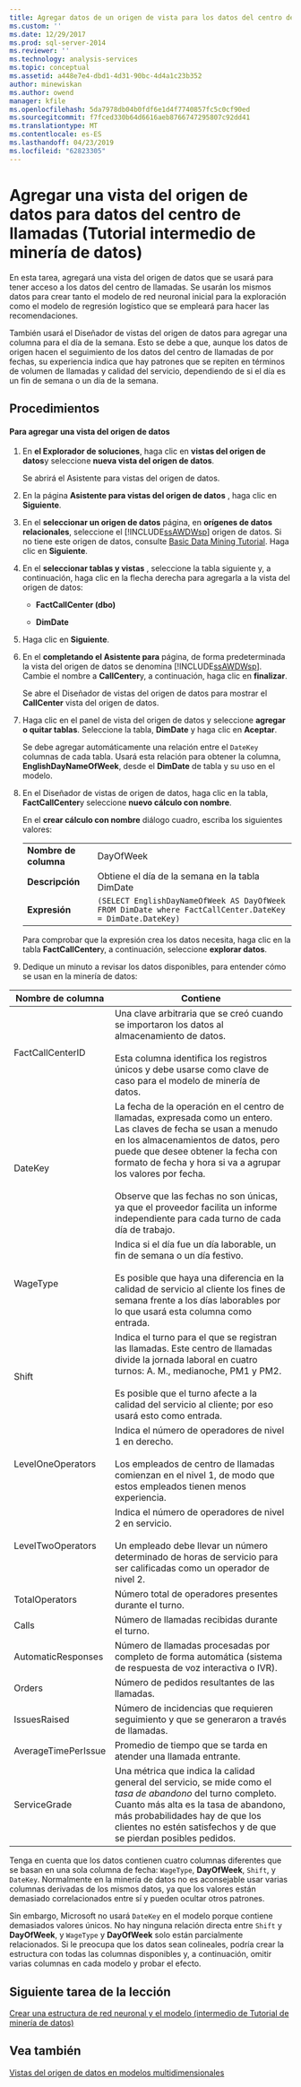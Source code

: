 ```yaml
---
title: Agregar datos de un origen de vista para los datos del centro de llamadas (Tutorial de minería de datos intermedios) | Microsoft Docs
ms.custom: ''
ms.date: 12/29/2017
ms.prod: sql-server-2014
ms.reviewer: ''
ms.technology: analysis-services
ms.topic: conceptual
ms.assetid: a448e7e4-dbd1-4d31-90bc-4d4a1c23b352
author: minewiskan
ms.author: owend
manager: kfile
ms.openlocfilehash: 5da7978db04b0fdf6e1d4f7740857fc5c0cf90ed
ms.sourcegitcommit: f7fced330b64d6616aeb8766747295807c92dd41
ms.translationtype: MT
ms.contentlocale: es-ES
ms.lasthandoff: 04/23/2019
ms.locfileid: "62823305"
---
```

# <a name="adding-a-data-source-view-for-call-center-data-intermediate-data-mining-tutorial"></a>Agregar una vista del origen de datos para datos del centro de llamadas (Tutorial intermedio de minería de datos)
  En esta tarea, agregará una vista del origen de datos que se usará para tener acceso a los datos del centro de llamadas. Se usarán los mismos datos para crear tanto el modelo de red neuronal inicial para la exploración como el modelo de regresión logístico que se empleará para hacer las recomendaciones.  
  
 También usará el Diseñador de vistas del origen de datos para agregar una columna para el día de la semana. Esto se debe a que, aunque los datos de origen hacen el seguimiento de los datos del centro de llamadas de por fechas, su experiencia indica que hay patrones que se repiten en términos de volumen de llamadas y calidad del servicio, dependiendo de si el día es un fin de semana o un día de la semana.  
  
## <a name="procedures"></a>Procedimientos  
  
#### <a name="to-add-a-data-source-view"></a>Para agregar una vista del origen de datos  
  
1.  En **el Explorador de soluciones**, haga clic en **vistas del origen de datos**y seleccione **nueva vista del origen de datos**.  
  
     Se abrirá el Asistente para vistas del origen de datos.  
  
2.  En la página **Asistente para vistas del origen de datos** , haga clic en **Siguiente**.  
  
3.  En el **seleccionar un origen de datos** página, en **orígenes de datos relacionales**, seleccione el [!INCLUDE[ssAWDWsp](../includes/ssawdwsp-md.md)] origen de datos. Si no tiene este origen de datos, consulte [Basic Data Mining Tutorial](../../2014/tutorials/basic-data-mining-tutorial.md). Haga clic en **Siguiente**.  
  
4.  En el **seleccionar tablas y vistas** , seleccione la tabla siguiente y, a continuación, haga clic en la flecha derecha para agregarla a la vista del origen de datos:  
  
    -   **FactCallCenter (dbo)**  
  
    -   **DimDate**  
  
5.  Haga clic en **Siguiente**.  
  
6.  En el **completando el Asistente para** página, de forma predeterminada la vista del origen de datos se denomina [!INCLUDE[ssAWDWsp](../includes/ssawdwsp-md.md)]. Cambie el nombre a **CallCenter**y, a continuación, haga clic en **finalizar**.  
  
     Se abre el Diseñador de vistas del origen de datos para mostrar el **CallCenter** vista del origen de datos.  
  
7.  Haga clic en el panel de vista del origen de datos y seleccione **agregar o quitar tablas**. Seleccione la tabla, **DimDate** y haga clic en **Aceptar**.  
  
     Se debe agregar automáticamente una relación entre el `DateKey` columnas de cada tabla. Usará esta relación para obtener la columna, **EnglishDayNameOfWeek**, desde el **DimDate** de tabla y su uso en el modelo.  
  
8.  En el Diseñador de vistas de origen de datos, haga clic en la tabla, **FactCallCenter**y seleccione **nuevo cálculo con nombre**.  
  
     En el **crear cálculo con nombre** diálogo cuadro, escriba los siguientes valores:  
  
    |||  
    |-|-|  
    |**Nombre de columna**|DayOfWeek|  
    |**Descripción**|Obtiene el día de la semana en la tabla DimDate|  
    |**Expresión**|`(SELECT EnglishDayNameOfWeek AS DayOfWeek FROM DimDate where FactCallCenter.DateKey = DimDate.DateKey)`|  
  
     Para comprobar que la expresión crea los datos necesita, haga clic en la tabla **FactCallCenter**y, a continuación, seleccione **explorar datos**.  
  
9. Dedique un minuto a revisar los datos disponibles, para entender cómo se usan en la minería de datos:  
  
|Nombre de columna|Contiene|  
|-----------------|--------------|  
|FactCallCenterID|Una clave arbitraria que se creó cuando se importaron los datos al almacenamiento de datos.<br /><br /> Esta columna identifica los registros únicos y debe usarse como clave de caso para el modelo de minería de datos.|  
|DateKey|La fecha de la operación en el centro de llamadas, expresada como un entero. Las claves de fecha se usan a menudo en los almacenamientos de datos, pero puede que desee obtener la fecha con formato de fecha y hora si va a agrupar los valores por fecha.<br /><br /> Observe que las fechas no son únicas, ya que el proveedor facilita un informe independiente para cada turno de cada día de trabajo.|  
|WageType|Indica si el día fue un día laborable, un fin de semana o un día festivo.<br /><br /> Es posible que haya una diferencia en la calidad de servicio al cliente los fines de semana frente a los días laborables por lo que usará esta columna como entrada.|  
|Shift|Indica el turno para el que se registran las llamadas. Este centro de llamadas divide la jornada laboral en cuatro turnos: A. M., medianoche, PM1 y PM2.<br /><br /> Es posible que el turno afecte a la calidad del servicio al cliente; por eso usará esto como entrada.|  
|LevelOneOperators|Indica el número de operadores de nivel 1 en derecho.<br /><br /> Los empleados de centro de llamadas comienzan en el nivel 1, de modo que estos empleados tienen menos experiencia.|  
|LevelTwoOperators|Indica el número de operadores de nivel 2 en servicio.<br /><br /> Un empleado debe llevar un número determinado de horas de servicio para ser calificadas como un operador de nivel 2.|  
|TotalOperators|Número total de operadores presentes durante el turno.|  
|Calls|Número de llamadas recibidas durante el turno.|  
|AutomaticResponses|Número de llamadas procesadas por completo de forma automática (sistema de respuesta de voz interactiva o IVR).|  
|Orders|Número de pedidos resultantes de las llamadas.|  
|IssuesRaised|Número de incidencias que requieren seguimiento y que se generaron a través de llamadas.|  
|AverageTimePerIssue|Promedio de tiempo que se tarda en atender una llamada entrante.|  
|ServiceGrade|Una métrica que indica la calidad general del servicio, se mide como el *tasa de abandono* del turno completo. Cuanto más alta es la tasa de abandono, más probabilidades hay de que los clientes no estén satisfechos y de que se pierdan posibles pedidos.|  
  
 Tenga en cuenta que los datos contienen cuatro columnas diferentes que se basan en una sola columna de fecha: `WageType`, **DayOfWeek**, `Shift`, y `DateKey`. Normalmente en la minería de datos no es aconsejable usar varias columnas derivadas de los mismos datos, ya que los valores están demasiado correlacionados entre sí y pueden ocultar otros patrones.  
  
 Sin embargo, Microsoft no usará `DateKey` en el modelo porque contiene demasiados valores únicos. No hay ninguna relación directa entre `Shift` y **DayOfWeek**, y `WageType` y **DayOfWeek** solo están parcialmente relacionados. Si le preocupa que los datos sean colineales, podría crear la estructura con todas las columnas disponibles y, a continuación, omitir varias columnas en cada modelo y probar el efecto.  
  
## <a name="next-task-in-lesson"></a>Siguiente tarea de la lección  
 [Crear una estructura de red neuronal y el modelo &#40;intermedio de Tutorial de minería de datos&#41;](../../2014/tutorials/creating-a-neural-network-structure-and-model-intermediate-data-mining-tutorial.md)  
  
## <a name="see-also"></a>Vea también  
 [Vistas del origen de datos en modelos multidimensionales](../analysis-services/multidimensional-models/data-source-views-in-multidimensional-models.md)  
  
  
